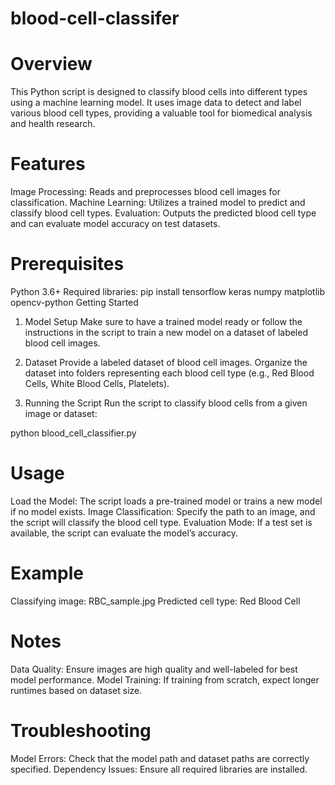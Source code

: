 # blood-cell-classifer

# Overview
This Python script is designed to classify blood cells into different types using a machine learning model. It uses image data to detect and label various blood cell types, providing a valuable tool for biomedical analysis and health research.

# Features
Image Processing: Reads and preprocesses blood cell images for classification.
Machine Learning: Utilizes a trained model to predict and classify blood cell types.
Evaluation: Outputs the predicted blood cell type and can evaluate model accuracy on test datasets.

# Prerequisites
Python 3.6+
Required libraries:
pip install tensorflow keras numpy matplotlib opencv-python
Getting Started
1. Model Setup
Make sure to have a trained model ready or follow the instructions in the script to train a new model on a dataset of labeled blood cell images.

2. Dataset
Provide a labeled dataset of blood cell images. Organize the dataset into folders representing each blood cell type (e.g., Red Blood Cells, White Blood Cells, Platelets).

3. Running the Script
Run the script to classify blood cells from a given image or dataset:

python blood_cell_classifier.py

# Usage
Load the Model: The script loads a pre-trained model or trains a new model if no model exists.
Image Classification: Specify the path to an image, and the script will classify the blood cell type.
Evaluation Mode: If a test set is available, the script can evaluate the model’s accuracy.

# Example
Classifying image: RBC_sample.jpg
Predicted cell type: Red Blood Cell

# Notes
Data Quality: Ensure images are high quality and well-labeled for best model performance.
Model Training: If training from scratch, expect longer runtimes based on dataset size.

# Troubleshooting
Model Errors: Check that the model path and dataset paths are correctly specified.
Dependency Issues: Ensure all required libraries are installed.
